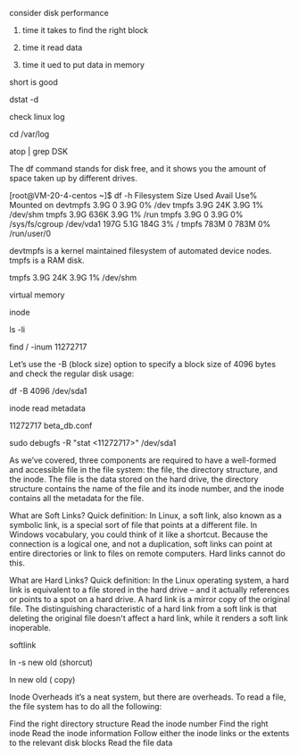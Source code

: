 consider disk performance 

1. time it takes to find the right block

2. time it read data 

3. time it ued to put data in memory 

short is good 

dstat -d

check linux log 

cd /var/log 

atop | grep DSK

The df command stands for disk free, and it shows you the amount of space taken up by different drives.

[root@VM-20-4-centos ~]$ df -h 
Filesystem      Size  Used Avail Use% Mounted on
devtmpfs        3.9G     0  3.9G   0% /dev
tmpfs           3.9G   24K  3.9G   1% /dev/shm
tmpfs           3.9G  636K  3.9G   1% /run
tmpfs           3.9G     0  3.9G   0% /sys/fs/cgroup
/dev/vda1       197G  5.1G  184G   3% /
tmpfs           783M     0  783M   0% /run/user/0


devtmpfs is a kernel maintained filesystem of automated device nodes. tmpfs is a RAM disk.


tmpfs           3.9G   24K  3.9G   1% /dev/shm

virtual memory 

inode 

ls -li 

find / -inum 11272717


Let’s use the -B (block size) option to specify a block size of 4096 bytes and check the regular disk usage:

df -B 4096 /dev/sda1



inode read metadata

11272717 beta_db.conf

sudo debugfs -R "stat <11272717>" /dev/sda1

As we’ve covered, three components are required to have a well-formed and accessible file in the file system: the file, the directory structure, and the inode. The file is the data stored on the hard drive, the directory structure contains the name of the file and its inode number, and the inode contains all the metadata for the file.


What are Soft Links?
Quick definition: In Linux, a soft link, also known as a symbolic link, is a special sort of file that points at a different file. In Windows vocabulary, you could think of it like a shortcut. Because the connection is a logical one, and not a duplication, soft links can point at entire directories or link to files on remote computers. Hard links cannot do this.

What are Hard Links?
Quick definition: In the Linux operating system, a hard link is equivalent to a file stored in the hard drive – and it actually references or points to a spot on a hard drive. A hard link is a mirror copy of the original file. The distinguishing characteristic of a hard link from a soft link is that deleting the original file doesn't affect a hard link, while it renders a soft link inoperable.

softlink 

ln -s new old (shorcut)

ln new old ( copy)

Inode Overheads
it’s a neat system, but there are overheads. To read a file, the file system has to do all the following:

Find the right directory structure
Read the inode number
Find the right inode
Read the inode information
Follow either the inode links or the extents to the relevant disk blocks
Read the file data